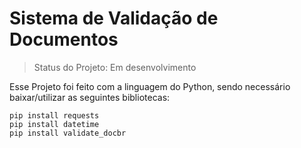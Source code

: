 # Sistema de Validação de Documentos 

> Status do Projeto: Em desenvolvimento

Esse Projeto foi feito com a linguagem do Python, sendo necessário baixar/utilizar as seguintes bibliotecas:


```
pip install requests
pip install datetime
pip install validate_docbr
```
